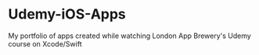 # Udemy-iOS-Apps
My portfolio of apps created while watching London App Brewery's Udemy course on Xcode/Swift
